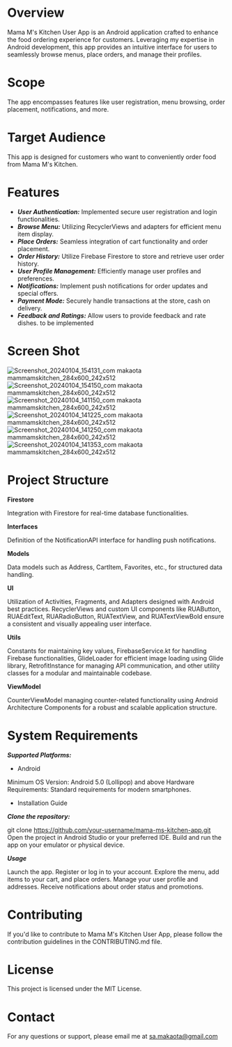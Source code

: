 # Overview

Mama M's Kitchen User App is an Android application crafted to enhance the food ordering experience for customers. 
Leveraging my expertise in Android development, 
this app provides an intuitive interface for users to seamlessly browse menus, 
place orders, and manage their profiles.

# Scope

The app encompasses features like user registration, menu browsing, order placement, notifications, and more.

# Target Audience

This app is designed for customers who want to conveniently order food from Mama M's Kitchen.

# Features

- **_User Authentication:_** Implemented secure user registration and login functionalities.
- **_Browse Menu:_** Utilizing RecyclerViews and adapters for efficient menu item display.
- **_Place Orders:_** Seamless integration of cart functionality and order placement.
- **_Order History:_** Utilize Firebase Firestore to store and retrieve user order history.
- **_User Profile Management:_** Efficiently manage user profiles and preferences.
- **_Notifications:_** Implement push notifications for order updates and special offers.
- **_Payment Mode:_** Securely handle transactions at the store, cash on delivery.
- **_Feedback and Ratings:_** Allow users to provide feedback and rate dishes. to be implemented

# Screen Shot

![Screenshot_20240104_154131_com makaota mammamskitchen_284x600_242x512](https://github.com/makaota/Mamma-Ms-Kitchen/assets/74915165/11ad53ae-fc91-41e0-950a-b9dc8ea2623a)
![Screenshot_20240104_154150_com makaota mammamskitchen_284x600_242x512](https://github.com/makaota/Mamma-Ms-Kitchen/assets/74915165/43afe859-c03a-4202-a41c-2a0ff8979881)
![Screenshot_20240104_141150_com makaota mammamskitchen_284x600_242x512](https://github.com/makaota/Mamma-Ms-Kitchen/assets/74915165/faa33a90-1724-4a4e-a2ce-33150c5ce144)
![Screenshot_20240104_141225_com makaota mammamskitchen_284x600_242x512](https://github.com/makaota/Mamma-Ms-Kitchen/assets/74915165/2a69d85b-7cd3-42aa-b924-d5e38479e9a3)
![Screenshot_20240104_141250_com makaota mammamskitchen_284x600_242x512](https://github.com/makaota/Mamma-Ms-Kitchen/assets/74915165/9bdffcd5-6785-4298-8993-28f18db3990c)
![Screenshot_20240104_141353_com makaota mammamskitchen_284x600_242x512](https://github.com/makaota/Mamma-Ms-Kitchen/assets/74915165/a8b64d79-525a-4726-89fc-26f43218e009)


# Project Structure

**Firestore**

Integration with Firestore for real-time database functionalities.

**Interfaces**

Definition of the NotificationAPI interface for handling push notifications.

**Models**

Data models such as Address, CartItem, Favorites, etc., for structured data handling.

**UI**

Utilization of Activities, Fragments, and Adapters designed with Android best practices. RecyclerViews and custom UI components like RUAButton, RUAEditText, RUARadioButton, RUATextView, and RUATextViewBold ensure a consistent and visually appealing user interface.

**Utils**

Constants for maintaining key values, FirebaseService.kt for handling Firebase functionalities, GlideLoader for efficient image loading using Glide library, RetrofitInstance for managing API communication, and other utility classes for a modular and maintainable codebase.

**ViewModel**

CounterViewModel managing counter-related functionality using Android Architecture Components for a robust and scalable application structure.

# System Requirements

**_Supported Platforms:_**

- Android

Minimum OS Version: Android 5.0 (Lollipop) and above
Hardware Requirements: Standard requirements for modern smartphones.

- Installation Guide
  
**_Clone the repository:_**

git clone https://github.com/your-username/mama-ms-kitchen-app.git
Open the project in Android Studio or your preferred IDE.
Build and run the app on your emulator or physical device.

**_Usage_**

Launch the app.
Register or log in to your account.
Explore the menu, add items to your cart, and place orders.
Manage your user profile and addresses.
Receive notifications about order status and promotions.

# Contributing

If you'd like to contribute to Mama M's Kitchen User App, please follow the contribution guidelines in the CONTRIBUTING.md file.

# License

This project is licensed under the MIT License.

# Contact
For any questions or support, please email me at sa.makaota@gmail.com 
